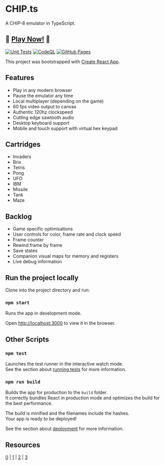 # CHIP.ts

A CHIP-8 emulator in TypeScript.

## 🚀 [Play Now!](https://penguinofwar.github.io/chip.ts/) 🚀

[![Unit Tests](https://github.com/PenguinOfWar/chip.ts/actions/workflows/unit-test.yml/badge.svg)](https://github.com/PenguinOfWar/chip.ts/actions/workflows/unit-test.yml) [![CodeQL](https://github.com/PenguinOfWar/chip.ts/actions/workflows/codeql-analysis.yml/badge.svg)](https://github.com/PenguinOfWar/chip.ts/actions/workflows/codeql-analysis.yml) [![GitHub Pages](https://github.com/PenguinOfWar/chip.ts/actions/workflows/gh-pages.yml/badge.svg)](https://github.com/PenguinOfWar/chip.ts/actions/workflows/gh-pages.yml)

This project was bootstrapped with [Create React App](https://github.com/facebook/create-react-app).

## Features

- Play in any modern browser
- Pause the emulator any time
- Local multiplayer (depending on the game)
- 60 fps video output to canvas
- Authentic 120hz clockspeed
- Cutting edge sawtooth audio
- Desktop keyboard support
- Mobile and touch support with virtual hex keypad

## Cartridges

- Invaders
- Brix
- Tetris
- Pong
- UFO
- IBM
- Missile
- Tank
- Maze

## Backlog

- Game specific optimisations
- User controls for color, frame rate and clock speed
- Frame counter
- Rewind frame by frame
- Save states
- Companion visual maps for memory and registers
- Live debug information

## Run the project locally

Clone into the project directory and run:

### `npm start`

Runs the app in development mode.

Open [http://localhost:3000](http://localhost:3000) to view it in the browser.

## Other Scripts

### `npm test`

Launches the test runner in the interactive watch mode.\
See the section about [running tests](https://facebook.github.io/create-react-app/docs/running-tests) for more information.

### `npm run build`

Builds the app for production to the `build` folder.\
It correctly bundles React in production mode and optimizes the build for the best performance.

The build is minified and the filenames include the hashes.\
Your app is ready to be deployed!

See the section about [deployment](https://facebook.github.io/create-react-app/docs/deployment) for more information.

## Resources
[0](https://en.wikipedia.org/wiki/CHIP-8) | [1](https://github.com/alexanderdickson/Chip-8-Emulator/blob/5da6ac6a4753462d02ca7fe8d5a9398308b8d9d0/scripts/chip8.js#L193) | [2](https://github.com/eshyong/Chip-8-Emulator/blob/master/chip8.c) | [3](https://github.com/leemorgan/Chip8)
